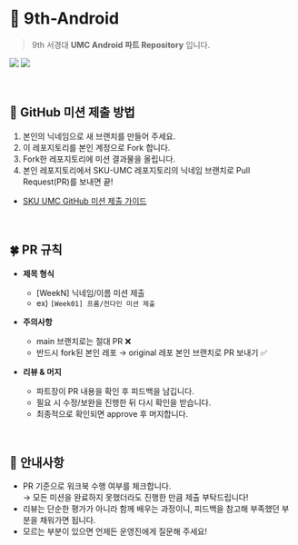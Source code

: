 # 🤖 9th-Android
> 9th 서경대 **UMC Android 파트 Repository** 입니다.  

<p>
  <img src="https://img.shields.io/badge/UMC-9th-6A5ACD?style=for-the-badge&logo=github&logoColor=white" />
  <img src="https://img.shields.io/badge/Repository-Android%20Part-3DDC84?style=for-the-badge" />
</p>

<br>
  
## 🚀 GitHub 미션 제출 방법
1. 본인의 닉네임으로 새 브랜치를 만들어 주세요.
2. 이 레포지토리를 본인 계정으로 Fork 합니다.
3. Fork한 레포지토리에 미션 결과물을 올립니다.
4. 본인 레포지토리에서 SKU-UMC 레포지토리의 닉네임 브랜치로 Pull Request(PR)를 보내면 끝!
- [SKU UMC GitHub 미션 제출 가이드](https://acoustic-daffodil-00e.notion.site/GitHub-26731d49a1348042878ff024dcbde258)
  
<br>

## 🍀 PR 규칙
- **제목 형식**  
  - [WeekN] 닉네임/이름 미션 제출
  - ex) `[Week01] 프롬/전다인 미션 제출`

- **주의사항**  
  - main 브랜치로는 절대 PR ❌  
  - 반드시 fork된 본인 레포 → original 레포 본인 브랜치로 PR 보내기 ✅

- **리뷰 & 머지**  
  - 파트장이 PR 내용을 확인 후 피드백을 남깁니다.  
  - 필요 시 수정/보완을 진행한 뒤 다시 확인을 받습니다.  
  - 최종적으로 확인되면 approve 후 머지합니다.
    
<br>

## 📢 안내사항
- PR 기준으로 워크북 수행 여부를 체크합니다.  
  → 모든 미션을 완료하지 못했더라도 진행한 만큼 제출 부탁드립니다!
- 리뷰는 단순한 평가가 아니라 함께 배우는 과정이니, 피드백을 참고해 부족했던 부분을 채워가면 됩니다.
- 모르는 부분이 있으면 언제든 운영진에게 질문해 주세요!
